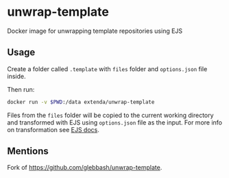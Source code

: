 # unwrap-template

Docker image for unwrapping template repositories using EJS

## Usage

Create a folder called `.template` with `files` folder and `options.json` file inside.

Then run:

```bash
docker run -v $PWD:/data extenda/unwrap-template
```

Files from the `files` folder will be copied to the current working directory and transformed with EJS using `options.json` file as the input.
For more info on transformation see [EJS docs](https://ejs.co/).

## Mentions

Fork of <https://github.com/glebbash/unwrap-template>.
